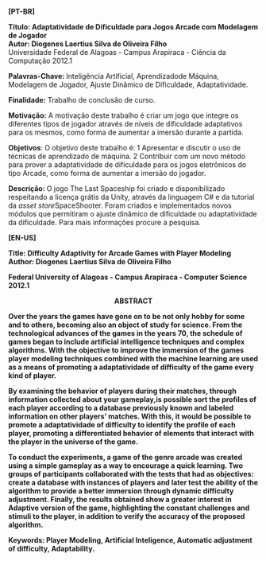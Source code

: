 <b>[PT-BR]</b>

<b>Título: Adaptatividade de Dificuldade para Jogos Arcade com Modelagem de Jogador</b><br>
<b>Autor: Diogenes Laertius Silva de Oliveira Filho</b>
<br>
Universidade Federal de Alagoas - Campus Arapiraca - Ciência da Computação 2012.1

<b> Palavras-Chave: </b>Inteligência Artificial, Aprendizadode Máquina, Modelagem de Jogador, Ajuste Dinâmico de Dificuldade, Adaptatividade.

<b>Finalidade:</b> Trabalho de conclusão de curso.

<b>Motivação:</b> A motivação deste trabalho é criar um jogo que integre os diferentes tipos de jogador através de níveis de dificuldade adaptativos para os mesmos, como forma de aumentar a imersão durante a partida.

<b>Objetivos</b>: O objetivo deste trabalho é:
  1 Apresentar e discutir o uso de técnicas de aprendizado de máquina.
  2 Contribuir com um novo método para prover a adaptatividade de dificuldade para os jogos eletrônicos do tipo Arcade, como forma de aumentar a imersão do jogador.
  
<b>Descrição: </b> O jogo The Last Spaceship foi criado e disponibilizado respeitando a licença grátis da Unity, através da linguagem C# e da tutorial da <i>asset store</i>SpaceShooter.
Foram criados e implementados novos módulos que permitiram o ajuste dinâmico de dificuldade ou adaptatividade da dificuldade. Para mais informações procure a pesquisa.

<b>[EN-US]</b>

<b>Title: Difficulty Adaptivity for Arcade Games with Player Modeling</b>
<b>Author: Diogenes Laertius Silva de Oliveira Filho</b>

<b> Federal University of Alagoas - Campus Arapiraca - Computer Science 2012.1 </br>

<center><b>ABSTRACT</b></center>
<p>Over the years the games have gone on to be not only hobby for some and to others, becoming also an object of study for science. From the technological advances of the games in the years 70, the schedule of games began to include artificial intelligence techniques and complex algorithms. With the objective to improve the immersion of the games player modeling techniques combined with the machine learning are used as a means of promoting a adaptatividade of difficulty of the game every kind of player.</p>

<p>By examining the behavior of players during their matches, through information collected about your gameplay,is possible sort the profiles of each player according to a database previously known and labeled information on other players’ matches. With this, it would be possible to promote a adaptatividade of difficulty to identify the profile of each player, promoting a differentiated behavior of elements that interact with the player in the universe of the game.</p>

<p>To conduct the experiments, a game of the genre arcade was created using a simple gameplay as a way to encourage a quick learning. Two groups of participants collaborated with the tests that had as objectives: create a database with instances of players and later test the ability of the algorithm to provide a better immersion through dynamic difficulty adjustment. Finally, the results obtained show a greater interest in Adaptive version of the game, highlighting the constant challenges and stimuli to the player, in addition to verify the accuracy of the proposed algorithm.</p>

<b>Keywords</b>: Player Modeling, Artificial Inteligence, Automatic adjustment of difficulty, Adaptability.
